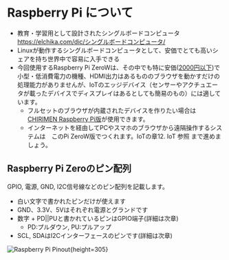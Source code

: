 # Raspberry Pi について

* 教育・学習用として設計されたシングルボードコンピュータ<span class="footnote">https://elchika.com/dic/シングルボードコンピュータ/</span>
* Linuxが動作するシングルボードコンピュータとして、安価でとても高いシェアを持ち世界中で容易に入手できる
* 今回使用するRaspberry Pi ZeroWは、その中でも特に安価([2000円以下](https://www.switch-science.com/catalog/3200/))で小型・低消費電力の機種、HDMI出力はあるもののブラウザを動かすだけの処理能力がありませんが、IoTのエッジデバイス（センサーやアクチュエータが載ったデバイスでディスプレイはあるとしても簡易のもの）には適しています。
  * フルセットのブラウザが内蔵されたデバイスを作りたい場合は[CHIRIMEN Raspberry Pi版](https://tutorial.chirimen.org/raspi/)が使用できます。
  * インターネットを経由してPCやスマホのブラウザから遠隔操作するシステムは　このPi ZeroW版でつくれます。IoTの章<span class="footnote">12. IoT 参照</span> まで進めましょう。

## Raspberry Pi Zeroのピン配列

GPIO, 電源, GND, I2C信号線などのピン配列を記載します。

* 白い文字で書かれたピンだけが使えます
* GND、3.3V、5Vはそれぞれ電源とグランドです
* 数字 + PD||PUと書かれているピンはGPIO端子(詳細は次章)
  * PD:プルダウン, PU:プルアップ
* SCL, SDAはI2Cインターフェースのピンです(詳細は次章)


![Raspberry Pi Pinout](https://chirimen.org/PiZeroWebSerialConsole/wallpaperS.png){height=305}
